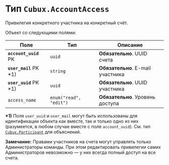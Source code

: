 Тип `Cubux.AccountAccess`
=========================

Привилегия конкретного участника на конкретный счёт.

Объект со следующими полями:

Поле | Тип | Описание
---- | --- | --------
**`account_uuid`** PK   | `uuid`   | **Обязательно**. UUID счета
**`user_mail`** PK \*1) | `string` | **Обязательно**. E-mail участника
**`user_uuid`** PK \*1) | `uuid`   | **Обязательно**. UUID участника
`access_name` | `enum("read", "edit")` | **Обязательно**. Уровень доступа

**\*1)** Поля `user_uuid` и `user_mail` могут быть использованы для
идентификации объекта как вместе, так и только одно из них (разумеется,
в любом случае вместе с поле `account_uuid`).
См. тип [`Cubux.Participant`][Cubux.Participant] для объяснений.

**Замечание:** Правами участников на счета могут управлять только
Администраторы команды. При этом редактировать привилегии самих
Администраторов невозможно — у них всегда полный доступ на все счета.


[Cubux.Participant]: participant.md
